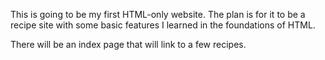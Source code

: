 This is going to be my first HTML-only website. The plan is for it to
be a recipe site with some basic features I learned in the foundations
of HTML. 

There will be an index page that will link to a few recipes.